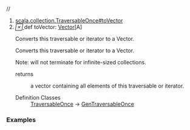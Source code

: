 //
<ol>
<li><a href="https://www.scala-lang.org/api/2.12.3/scala/collection/mutable/ArrayBuffer.html#toVector:Vector[A]">scala.collection.TraversableOnce#toVector</a></li>
<li name="scala.collection.TraversableOnce#toVector" visbl="pub" class="indented0 " data-isabs="false" fullcomment="yes" group="Ungrouped"> <a id="toVector:Vector[A]"></a> <span class="permalink"> <a href="../../../scala/collection/mutable/ArrayBuffer.html#toVector:Vector[A]" title="Permalink"> <i class="material-icons"></i> </a> </span> <span class="modifier_kind"> <span class="modifier"></span> <span class="kind">def</span> </span> <span class="symbol"> <span class="name">toVector</span><span class="result">: <a href="../../index.html#Vector[+A]=scala.collection.immutable.Vector[A]" class="extmbr" name="scala.Vector">Vector</a>[<span class="extype" name="scala.collection.mutable.ArrayBuffer.A">A</span>]</span> </span> <p class="shortcomment cmt">Converts this traversable or iterator to a Vector.</p>
 <div class="fullcomment">
  <div class="comment cmt">
   <p>Converts this traversable or iterator to a Vector.</p>
   <p> Note: will not terminate for infinite-sized collections.</p>
  </div>
  <dl class="paramcmts block">
   <dt>
    returns
   </dt>
   <dd class="cmt">
    <p>a vector containing all elements of this traversable or iterator.</p>
   </dd>
  </dl>
  <dl class="attributes block"> 
   <dt>
    Definition Classes
   </dt>
   <dd>
    <a href="../TraversableOnce.html" class="extype" name="scala.collection.TraversableOnce">TraversableOnce</a> → 
    <a href="../GenTraversableOnce.html" class="extype" name="scala.collection.GenTraversableOnce">GenTraversableOnce</a>
   </dd>
  </dl>
 </div> </li>
        </ol>


### Examples















